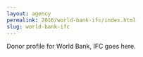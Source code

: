 ```yaml
---
layout: agency
permalink: 2016/world-bank-ifc/index.html
slug: world-bank-ifc
---
```


Donor profile for World Bank, IFC goes here.
